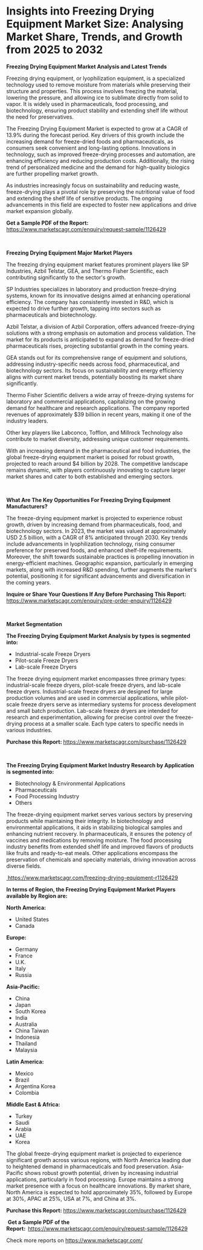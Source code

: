 <p><h1>Insights into Freezing Drying Equipment Market Size: Analysing Market Share, Trends, and Growth from 2025 to 2032</h1></p><p><strong>Freezing Drying Equipment Market Analysis and Latest Trends</strong></p>
<p><p>Freezing drying equipment, or lyophilization equipment, is a specialized technology used to remove moisture from materials while preserving their structure and properties. This process involves freezing the material, lowering the pressure, and allowing ice to sublimate directly from solid to vapor. It is widely used in pharmaceuticals, food processing, and biotechnology, ensuring product stability and extending shelf life without the need for preservatives.</p><p>The Freezing Drying Equipment Market is expected to grow at a CAGR of 13.9% during the forecast period. Key drivers of this growth include the increasing demand for freeze-dried foods and pharmaceuticals, as consumers seek convenient and long-lasting options. Innovations in technology, such as improved freeze-drying processes and automation, are enhancing efficiency and reducing production costs. Additionally, the rising trend of personalized medicine and the demand for high-quality biologics are further propelling market growth. </p><p>As industries increasingly focus on sustainability and reducing waste, freeze-drying plays a pivotal role by preserving the nutritional value of food and extending the shelf life of sensitive products. The ongoing advancements in this field are expected to foster new applications and drive market expansion globally.</p></p>
<p><strong>Get a Sample PDF of the Report:&nbsp;</strong> <a href="https://www.marketscagr.com/enquiry/request-sample/1126429?utm_campaign=2770&utm_medium=2&utm_source=Github&utm_content=ia&utm_term=11042025&utm_id=freezing-drying-equipment">https://www.marketscagr.com/enquiry/request-sample/1126429</a></p>
<p>&nbsp;</p>
<p><strong>Freezing Drying Equipment Major Market Players</strong></p>
<p><p>The freezing drying equipment market features prominent players like SP Industries, Azbil Telstar, GEA, and Thermo Fisher Scientific, each contributing significantly to the sector's growth. </p><p>SP Industries specializes in laboratory and production freeze-drying systems, known for its innovative designs aimed at enhancing operational efficiency. The company has consistently invested in R&D, which is expected to drive further growth, tapping into sectors such as pharmaceuticals and biotechnology. </p><p>Azbil Telstar, a division of Azbil Corporation, offers advanced freeze-drying solutions with a strong emphasis on automation and process validation. The market for its products is anticipated to expand as demand for freeze-dried pharmaceuticals rises, projecting substantial growth in the coming years.</p><p>GEA stands out for its comprehensive range of equipment and solutions, addressing industry-specific needs across food, pharmaceutical, and biotechnology sectors. Its focus on sustainability and energy efficiency aligns with current market trends, potentially boosting its market share significantly.</p><p>Thermo Fisher Scientific delivers a wide array of freeze-drying systems for laboratory and commercial applications, capitalizing on the growing demand for healthcare and research applications. The company reported revenues of approximately $39 billion in recent years, making it one of the industry leaders.</p><p>Other key players like Labconco, Tofflon, and Millrock Technology also contribute to market diversity, addressing unique customer requirements. </p><p>With an increasing demand in the pharmaceutical and food industries, the global freeze-drying equipment market is poised for robust growth, projected to reach around $4 billion by 2028. The competitive landscape remains dynamic, with players continuously innovating to capture larger market shares and cater to both established and emerging sectors.</p></p>
<p>&nbsp;</p>
<p><strong>What Are The Key Opportunities For Freezing Drying Equipment Manufacturers?</strong></p>
<p><p>The freeze-drying equipment market is projected to experience robust growth, driven by increasing demand from pharmaceuticals, food, and biotechnology sectors. In 2023, the market was valued at approximately USD 2.5 billion, with a CAGR of 8% anticipated through 2030. Key trends include advancements in lyophilization technology, rising consumer preference for preserved foods, and enhanced shelf-life requirements. Moreover, the shift towards sustainable practices is propelling innovation in energy-efficient machines. Geographic expansion, particularly in emerging markets, along with increased R&D spending, further augments the market's potential, positioning it for significant advancements and diversification in the coming years.</p></p>
<p><strong>Inquire or Share Your Questions If Any Before Purchasing This Report:</strong> <a href="https://www.marketscagr.com/enquiry/pre-order-enquiry/1126429?utm_campaign=2770&utm_medium=2&utm_source=Github&utm_content=ia&utm_term=11042025&utm_id=freezing-drying-equipment">https://www.marketscagr.com/enquiry/pre-order-enquiry/1126429</a></p>
<p>&nbsp;</p>
<p><strong>Market Segmentation</strong></p>
<p><strong>The Freezing Drying Equipment Market Analysis by types is segmented into:</strong></p>
<p><ul><li>Industrial-scale Freeze Dryers</li><li>Pilot-scale Freeze Dryers</li><li>Lab-scale Freeze Dryers</li></ul></p>
<p><p>The freeze drying equipment market encompasses three primary types: industrial-scale freeze dryers, pilot-scale freeze dryers, and lab-scale freeze dryers. Industrial-scale freeze dryers are designed for large production volumes and are used in commercial applications, while pilot-scale freeze dryers serve as intermediary systems for process development and small batch production. Lab-scale freeze dryers are intended for research and experimentation, allowing for precise control over the freeze-drying process at a smaller scale. Each type caters to specific needs in various industries.</p></p>
<p><strong>Purchase this Report:&nbsp;</strong><a href="https://www.marketscagr.com/purchase/1126429?utm_campaign=2770&utm_medium=2&utm_source=Github&utm_content=ia&utm_term=11042025&utm_id=freezing-drying-equipment">https://www.marketscagr.com/purchase/1126429</a></p>
<p>&nbsp;</p>
<p><strong>The Freezing Drying Equipment Market Industry Research by Application is segmented into:</strong></p>
<p><ul><li>Biotechnology & Environmental Applications</li><li>Pharmaceuticals</li><li>Food Processing Industry</li><li>Others</li></ul></p>
<p><p>The freeze-drying equipment market serves various sectors by preserving products while maintaining their integrity. In biotechnology and environmental applications, it aids in stabilizing biological samples and enhancing nutrient recovery. In pharmaceuticals, it ensures the potency of vaccines and medications by removing moisture. The food processing industry benefits from extended shelf life and improved flavors of products like fruits and ready-to-eat meals. Other applications encompass the preservation of chemicals and specialty materials, driving innovation across diverse fields.</p></p>
<p><a href="https://www.marketscagr.com/freezing-drying-equipment-r1126429?utm_campaign=2770&utm_medium=2&utm_source=Github&utm_content=ia&utm_term=11042025&utm_id=freezing-drying-equipment">&nbsp;https://www.marketscagr.com/freezing-drying-equipment-r1126429</a></p>
<p><strong>In terms of Region, the Freezing Drying Equipment Market Players available by Region are:</strong></p>
<p>
    <p> <strong> North America: </strong>
        <ul>
            <li>United States</li>
            <li>Canada</li>
        </ul>
        </p> 
    <p> <strong> Europe: </strong>
        <ul>
            <li>Germany</li>
            <li>France</li>
            <li>U.K.</li>
            <li>Italy</li>
            <li>Russia</li>
        </ul>
        </p> 
    <p> <strong> Asia-Pacific: </strong>
        <ul>
            <li>China</li>
            <li>Japan</li>
            <li>South Korea</li>
            <li>India</li>
            <li>Australia</li>
            <li>China Taiwan</li>
            <li>Indonesia</li>
            <li>Thailand</li>
            <li>Malaysia</li>
        </ul>
        </p> 
    <p> <strong> Latin America: </strong>
        <ul>
            <li>Mexico</li>
            <li>Brazil</li>
            <li>Argentina Korea</li>
            <li>Colombia</li>
        </ul>
        </p> 
    <p> <strong> Middle East & Africa: </strong>
        <ul>
            <li>Turkey</li>
            <li>Saudi</li>
            <li>Arabia</li>
            <li>UAE</li>
            <li>Korea</li>
        </ul>
    </p>
    </p>
<p><p>The global freeze-drying equipment market is projected to experience significant growth across various regions, with North America leading due to heightened demand in pharmaceuticals and food preservation. Asia-Pacific shows robust growth potential, driven by increasing industrial applications, particularly in food processing. Europe maintains a strong market presence with a focus on healthcare innovations. By market share, North America is expected to hold approximately 35%, followed by Europe at 30%, APAC at 25%, USA at 7%, and China at 3%.</p></p>
<p><strong>Purchase this Report: </strong><a href="https://www.marketscagr.com/purchase/1126429?utm_campaign=2770&utm_medium=2&utm_source=Github&utm_content=ia&utm_term=11042025&utm_id=freezing-drying-equipment">https://www.marketscagr.com/purchase/1126429</a></p>
<p>&nbsp;<strong>Get a Sample PDF of the Report:&nbsp;&nbsp;</strong><a href="https://www.marketscagr.com/enquiry/request-sample/1126429?utm_campaign=2770&utm_medium=2&utm_source=Github&utm_content=ia&utm_term=11042025&utm_id=freezing-drying-equipment">https://www.marketscagr.com/enquiry/request-sample/1126429</a></p>
<p><strong></strong></p>
<p>Check more reports on <a href="https://www.marketscagr.com/?utm_campaign=2770&utm_medium=2&utm_source=Github&utm_content=ia&utm_term=11042025&utm_id=freezing-drying-equipment">https://www.marketscagr.com/</a></p>